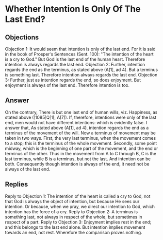 # Whether Intention Is Only Of The Last End?
## Objections
Objection 1: It would seem that intention is only of the last end. For it is said in the book of Prosper's Sentences (Sent. 100): "The intention of the heart is a cry to God." But God is the last end of the human heart. Therefore intention is always regards the last end.
Objection 2: Further, intention regards the end as the terminus, as stated above (A[1], ad 4). But a terminus is something last. Therefore intention always regards the last end.
Objection 3: Further, just as intention regards the end, so does enjoyment. But enjoyment is always of the last end. Therefore intention is too.
## Answer
On the contrary, There is but one last end of human wills, viz. Happiness, as stated above ([1085]Q[1], A[7]). If, therefore, intentions were only of the last end, men would not have different intentions: which is evidently false.
I answer that, As stated above (A[1], ad 4), intention regards the end as a terminus of the movement of the will. Now a terminus of movement may be taken in two ways. First, the very last terminus, when the movement comes to a stop; this is the terminus of the whole movement. Secondly, some point midway, which is the beginning of one part of the movement, and the end or terminus of the other. Thus in the movement from A to C through B, C is the last terminus, while B is a terminus, but not the last. And intention can be both. Consequently though intention is always of the end, it need not be always of the last end.
## Replies
Reply to Objection 1: The intention of the heart is called a cry to God, not that God is always the object of intention, but because He sees our intention. Or because, when we pray, we direct our intention to God, which intention has the force of a cry.
Reply to Objection 2: A terminus is something last, not always in respect of the whole, but sometimes in respect of a part.
Reply to Objection 3: Enjoyment implies rest in the end; and this belongs to the last end alone. But intention implies movement towards an end, not rest. Wherefore the comparison proves nothing.